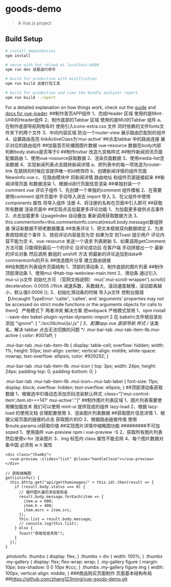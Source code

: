 # goods-demo

> A Vue.js project

## Build Setup

``` bash
# install dependencies
npm install

# serve with hot reload at localhost:8080
npm run dev 这是运行命令

# build for production with minification
npm run build 这是打包工具

# build for production and view the bundle analyzer report
npm run build --report
```

For a detailed explanation on how things work, check out the [guide](http://vuejs-templates.github.io/webpack/) and [docs for vue-loader](http://vuejs.github.io/vue-loader).
##制作首页APP组件
 1、完成Header 区域 使用的是Mint-UI中的Header组件
 2、制作底部的Tabbar 区域 使用的是MUI的Tabbar 组件
    a、在制作底部导航购物车时  使用引入icons-extra.css 文件 同时依赖的文件fonts文件夹下的两个文件
 3、中间内容区域 防治一个router-view 展示路由匹配到的组件
 4、设置路由高亮 linkActiveClass为‘mui-active’
##点击tabbar 中的路由连接 展示对应的路由组件 
##加载首页轮播图图片数据 vue-resource 数据在body内部 判断body.status是否等于0
##制作nvbar 改造九宫格样式
##制作新闻资讯页面 配置路由 
 1、使用vue-rosource获取数据
 2、渲染页面数据
 3、使用media-list渲染数据
 4、实现新闻列表点击跳转新闻详情
  a、把列表中的每一项改造为router-link 在跳转的时候应该提供唯一的id修饰符 
  b、创建新闻详情的组件页面 NewsInfo.vue
  c、在路由模块中 将新闻详情 路由地址 和组件页面链接起来
##新闻详情页面 和数据渲染
  1、根据id进行页面信息渲染
  ##单独封装一个comment.vue 评论子组件
   1、先创建一个单独的comment 组件模板
   2、在需要使用comment 组件页面中 手动导入进去 import 导入
   3、在父组件中使用components 属性 将导入组件 注册
   4、将注册的名称在页面中引入即可
   ##获取所有数据 渲染页面中
   ##实现点击加载更多评论功能
    1、为加载更多提供点击事件
    2、点击加载更多 让pageIndex 自动叠加 重新调用获取数据方法
    3、   this.commentoinfo=this.commentoinfo.concat(result.body.message)数组拼接 保证新数据不把老数据覆盖
  ##发表评论
    1、把文本框做双向数据绑定
    2、为发表按钮绑定个事件
    3、效验评论内容是否为空 如果为空 则Toast 提示用户 评论内容不能为空
    4、vue-resource 发送一个请求 列表刷新
    5、如果调用getComment 方法可能 只能得到最后一个的评论 
       当评论成功后 在客户端  手动拼接出一个 最新的评论对象 然后调用 数组的 unshift 方法 把最新的评论追加到data中commentoinfo的开头
  ##改造图片分享 建立路由链接    
  ##绘制图片列表组件页面结构 
  1、顶部的滑动条
  2、制作底部的图片列表
  ##制作顶部滑动条
  1、使用mui 中tab-top-webview-main.html
  2、滑动条 通过引入mui-ui js文件 初始化方可 （官网文档说明）
mui('.mui-scroll-wrapper').scroll({
	deceleration: 0.0005 //flick 减速系数，系数越大，滚动速度越慢，滚动距离越小，默认值0.0006
});
  3、初始化滑动条的时候 导入js文件 控制台报错 
  【Uncaught TypeError: 'caller', 'callee', and 'arguments' properties may not be accessed on strict mode functions or the arguments objects for calls to them】
   严格模式下 两者冲突
   解决方案 把webpack 严格模式禁用
    1、npm install --save-dev babel-plugin-syntax-dynamic-import
    2.在.babelrc文件根目录处添加 "ignore": [ "./src/lib/mui/js/*.js" ]
    3、配置app.vue 底部导航 样式
       /* 该类名，解决 tabbar 点击无法切换的问题 */
.mui-bar-tab .mui-tab-item-llb.mui-active {
    color: #007aff;
}

.mui-bar-tab .mui-tab-item-llb {
    display: table-cell;
    overflow: hidden;
    width: 1%;
    height: 50px;
    text-align: center;
    vertical-align: middle;
    white-space: nowrap;
    text-overflow: ellipsis;
    color: #929292;
}

.mui-bar-tab .mui-tab-item-llb .mui-icon {
    top: 3px;
    width: 24px;
    height: 24px;
    padding-top: 0;
    padding-bottom: 0;
}

.mui-bar-tab .mui-tab-item-llb .mui-icon~.mui-tab-label {
    font-size: 11px;
    display: block;
    overflow: hidden;
    text-overflow: ellipsis;
}
  ##顶部滑动条获取数据
   1、根据选中ID值动态添加页码渲染默认样式
       :class="['mui-control-item',item.id===14?' mui-active':'']"
  ##制作图片列表区域
  1、图片列表需要使用懒加载技术 我们可以使用 mint-ui 提供现成的组件  lazy-load
  2、根据  lazy-load 的使用文档 合理配置使用
  3、渲染图片列表数据
  ##获取图片信息详情
  1、根据父级页面的链接的点击 获取图片的ID 
  2、根据路由链接传值 使用 $route.params.id获取ID值
  ##实现图片详情中缩略图功能 #########不可加soped
  1、使用插件 vue-preview   npm i vue-preview -S
  2、获取所有图片列表 然后使用v-for 渲染图片
  3、img 标签内 class 属性不能去除
  4、每个图片数据对象中国 必须有 w h 属性

  <!-- 代码展示 -->
    <div class="thumbs">
      <vue-preview :slides="list" @close="handleClose"></vue-preview>
    </div>

    // 获取缩略图
    getlistinfo() {
      this.$http.get("api/getthumimages/" + this.id).then(result => {
        if (result.body.status === 0) {
          // 循环图片遍历添加宽和高
          result.body.message.forEach(item => {
            item.w = 600;
            item.h = 400;
            item.msrc = item.src;
          });
          this.list = result.body.message;
          // console.log(this.list);
        } else {
          Toast("获取信息失败");
        }
      });
    }
.photoinfo .thumbs {
  display: flex;
}
.thumbs > div {
  width: 100%;
}
.thumbs .my-gallery {
  display: flex;
  flex-wrap: wrap;
}
.my-gallery figure {
  margin: 10px;
  box-shadow: 0 0 10px #ccc;
}
.thumbs .my-gallery figure img {
  width: 100px;
  vertical-align: middle;
}
###商品购买页面制作 页面基本结构布局
##https://github.com/zhang123ming/vue-goods-demo.git